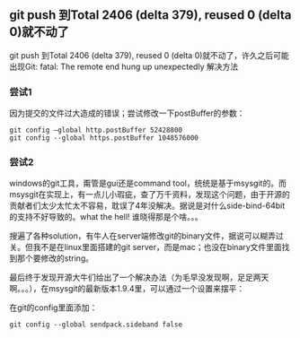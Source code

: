 ## git push 到Total 2406 (delta 379), reused 0 (delta 0)就不动了

git push 到Total 2406 (delta 379), reused 0 (delta 0)就不动了，许久之后可能出现Git: fatal: The remote end hung up unexpectedly 解决方法

### 尝试1
因为提交的文件过大造成的错误；尝试修改一下postBuffer的参数：
```
git config –global http.postBuffer 52428800
git config --global https.postBuffer 1048576000
```

### 尝试2
windows的git工具，甭管是gui还是command tool，统统是基于msysgit的。而msysgit在实现上，有一点儿小瑕疵，查了万千资料，发现这个问题，由于开源的贡献者们太少太忙太不容易，耽误了4年没解决。据说是对什么side-bind-64bit的支持不好导致的。what the hell! 谁晓得那是个啥。。。

搜遍了各种solution，有牛人在server端修改git的binary文件，据说可以糊弄过关。但我不是在linux里面搭建的git server，而是mac；也没在binary文件里面找到那个要修改的string。

最后终于发现开源大牛们给出了一个解决办法（为毛早没发现啊，足足两天啊。。。），在msysgit的最新版本1.9.4里，可以通过一个设置来摆平：

在git的config里面添加：
```
git config --global sendpack.sideband false
```